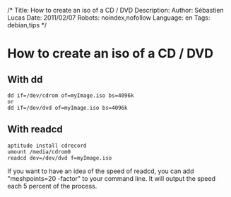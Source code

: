 /*
Title: How to create an iso of a CD / DVD
Description: 
Author: Sébastien Lucas
Date: 2011/02/07
Robots: noindex,nofollow
Language: en
Tags: debian,tips
*/
# How to create an iso of a CD / DVD

## With dd

```
dd if=/dev/cdrom of=myImage.iso bs=4096k
or
dd if=/dev/dvd of=myImage.iso bs=4096k
```

## With readcd

```
aptitude install cdrecord
umount /media/cdrom0
readcd dev=/dev/dvd f=myImage.iso
```

If you want to have an idea of the speed of readcd, you can add "meshpoints=20 -factor" to your command line. It will output the speed each 5 percent of the process.





